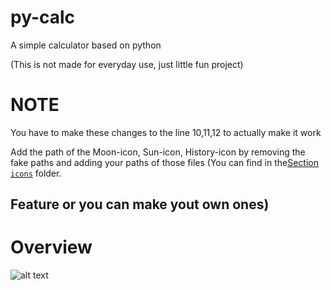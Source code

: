 # py-calc
A simple calculator based on python

(This is not made for everyday use, just little fun project)

# NOTE
You have to make these changes to the line 10,11,12 to actually make it work 

Add the path of the Moon-icon, Sun-icon, History-icon by removing the fake paths and adding your paths of those files (You can find in the[Section `icons`](#icons) folder.

## Feature or you can make yout own ones)

# Overview

![alt text](https://github.com/Normo1186/py-calc/blob/main/overview/overview.png?raw=true)
